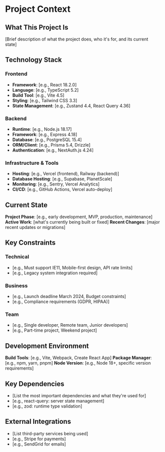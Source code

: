 # Project Context

## What This Project Is
[Brief description of what the project does, who it's for, and its current state]

## Technology Stack
### Frontend
- **Framework**: [e.g., React 18.2.0]
- **Language**: [e.g., TypeScript 5.2]
- **Build Tool**: [e.g., Vite 4.5]
- **Styling**: [e.g., Tailwind CSS 3.3]
- **State Management**: [e.g., Zustand 4.4, React Query 4.36]

### Backend
- **Runtime**: [e.g., Node.js 18.17]
- **Framework**: [e.g., Express 4.18]
- **Database**: [e.g., PostgreSQL 15.4]
- **ORM/Client**: [e.g., Prisma 5.4, Drizzle]
- **Authentication**: [e.g., NextAuth.js 4.24]

### Infrastructure & Tools
- **Hosting**: [e.g., Vercel (frontend), Railway (backend)]
- **Database Hosting**: [e.g., Supabase, PlanetScale]
- **Monitoring**: [e.g., Sentry, Vercel Analytics]
- **CI/CD**: [e.g., GitHub Actions, Vercel auto-deploy]

## Current State
**Project Phase**: [e.g., early development, MVP, production, maintenance]
**Active Work**: [what's currently being built or fixed]
**Recent Changes**: [major recent updates or migrations]

## Key Constraints
### Technical
- [e.g., Must support IE11, Mobile-first design, API rate limits]
- [e.g., Legacy system integration required]

### Business
- [e.g., Launch deadline March 2024, Budget constraints]
- [e.g., Compliance requirements (GDPR, HIPAA)]

### Team
- [e.g., Single developer, Remote team, Junior developers]
- [e.g., Part-time project, Weekend project]

## Development Environment
**Build Tools**: [e.g., Vite, Webpack, Create React App]
**Package Manager**: [e.g., npm, yarn, pnpm]
**Node Version**: [e.g., Node 18+, specific version requirements]

## Key Dependencies
- [List the most important dependencies and what they're used for]
- [e.g., react-query: server state management]
- [e.g., zod: runtime type validation]

## External Integrations
- [List third-party services being used]
- [e.g., Stripe for payments]
- [e.g., SendGrid for emails]